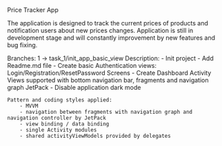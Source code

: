 Price Tracker App

The application is designed to track the current prices of products and notification users about new prices changes.
Application is still in development stage and will constantly improvement by new features and bug fixing.


Branches:
    1 -> task_1/init_app_basic_view
    Description:
        - Init project
        - Add Readme.md file
        - Create basic Authentication views: Login/Registration/ResetPassword Screens
        - Create Dashboard Activity Views supported with bottom navigation bar, fragments and navigation graph JetPack
        - Disable application dark mode

    Pattern and coding styles applied:
        - MVVM
        - navigation between fragments with navigation graph and navigation controller by JetPack
        - view binding / data binding
        - single Activity modules
        - shared activityViewModels provided by delegates
